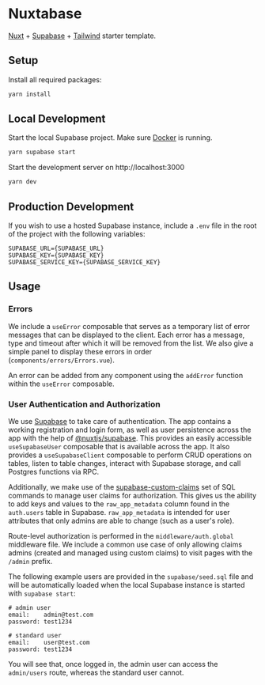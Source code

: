 # Nuxtabase

[Nuxt](https://nuxt.com) + [Supabase](https://supabase.com) + [Tailwind](https://tailwindcss.com) starter template.

## Setup

Install all required packages:

```bash
yarn install
```

## Local Development

Start the local Supabase project. Make sure [Docker](https://www.docker.com/products/docker-desktop/) is running.

```bash
yarn supabase start
```

Start the development server on http://localhost:3000

```bash
yarn dev
```

## Production Development

If you wish to use a hosted Supabase instance, include a `.env` file in the root of the project with the following variables:

```
SUPABASE_URL={SUPABASE_URL}
SUPABASE_KEY={SUPABASE_KEY}
SUPABASE_SERVICE_KEY={SUPABASE_SERVICE_KEY}
```

## Usage

### Errors

We include a `useError` composable that serves as a temporary list of error messages that can be displayed to the client. Each error has a message, type and timeout after which it will be removed from the list. We also give a simple panel to display these errors in order (`components/errors/Errors.vue`).

An error can be added from any component using the `addError` function within the `useError` composable.

### User Authentication and Authorization

We use [Supabase](https://supabase.com) to take care of authentication. The app contains a working registration and login form, as well as user persistence across the app with the help of [@nuxtjs/supabase](https://supabase.nuxtjs.org/). This provides an easily accessible `useSupabaseUser` composable that is available across the app. It also provides a `useSupabaseClient` composable to perform CRUD operations on tables, listen to table changes, interact with Supabase storage, and call Postgres functions via RPC.

Additionally, we make use of the [supabase-custom-claims](https://github.com/supabase-community/supabase-custom-claims) set of SQL commands to manage user claims for authorization. This gives us the ability to add keys and values to the `raw_app_metadata` column found in the `auth.users` table in Supabase. `raw_app_metadata` is intended for user attributes that only admins are able to change (such as a user's role).

Route-level authorization is performed in the `middleware/auth.global` middleware file. We include a common use case of only allowing claims admins (created and managed using custom claims) to visit pages with the `/admin` prefix.

The following example users are provided in the `supabase/seed.sql` file and will be automatically loaded when the local Supabase instance is started with `supabase start`:

```
# admin user
email:    admin@test.com
password: test1234

# standard user
email:    user@test.com
password: test1234
```

You will see that, once logged in, the admin user can access the `admin/users` route, whereas the standard user cannot.
